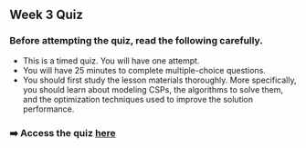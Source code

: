 ## Week 3 Quiz
### Before attempting the quiz, read the following carefully.
- This is a timed quiz. You will have one attempt. 
- You will have 25 minutes to complete multiple-choice questions. 
- You should first study the lesson materials thoroughly. More specifically, you should learn about modeling CSPs, the algorithms to solve them, and the optimization techniques used to improve the solution performance. 

### ➡️ Access the quiz [here](https://t.onlineexammaker.com/doexam/EvYOq95aOn6.html)

<!-- 
(/assignments/week_3_quiz.pdf).

>
